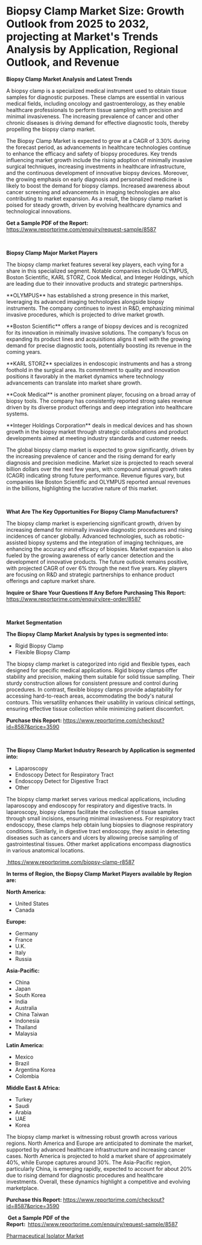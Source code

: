 <p><h1>Biopsy Clamp Market Size: Growth Outlook from 2025 to 2032, projecting at Market's Trends Analysis by Application, Regional Outlook, and Revenue</h1></p><p><strong>Biopsy Clamp Market Analysis and Latest Trends</strong></p>
<p><p>A biopsy clamp is a specialized medical instrument used to obtain tissue samples for diagnostic purposes. These clamps are essential in various medical fields, including oncology and gastroenterology, as they enable healthcare professionals to perform tissue sampling with precision and minimal invasiveness. The increasing prevalence of cancer and other chronic diseases is driving demand for effective diagnostic tools, thereby propelling the biopsy clamp market. </p><p>The Biopsy Clamp Market is expected to grow at a CAGR of 3.30% during the forecast period, as advancements in healthcare technologies continue to enhance the efficacy and safety of biopsy procedures. Key trends influencing market growth include the rising adoption of minimally invasive surgical techniques, increasing investments in healthcare infrastructure, and the continuous development of innovative biopsy devices. Moreover, the growing emphasis on early diagnosis and personalized medicine is likely to boost the demand for biopsy clamps. Increased awareness about cancer screening and advancements in imaging technologies are also contributing to market expansion. As a result, the biopsy clamp market is poised for steady growth, driven by evolving healthcare dynamics and technological innovations.</p></p>
<p><strong>Get a Sample PDF of the Report:&nbsp;</strong> <a href="https://www.reportprime.com/enquiry/request-sample/8587?utm_campaign=3358&utm_medium=2&utm_source=Github&utm_content=ia&utm_term=20032025&utm_id=biopsy-clamp">https://www.reportprime.com/enquiry/request-sample/8587</a></p>
<p>&nbsp;</p>
<p><strong>Biopsy Clamp Major Market Players</strong></p>
<p><p>The biopsy clamp market features several key players, each vying for a share in this specialized segment. Notable companies include OLYMPUS, Boston Scientific, KARL STORZ, Cook Medical, and Integer Holdings, which are leading due to their innovative products and strategic partnerships.</p><p>**OLYMPUS** has established a strong presence in this market, leveraging its advanced imaging technologies alongside biopsy instruments. The company continues to invest in R&D, emphasizing minimal invasive procedures, which is projected to drive market growth.</p><p>**Boston Scientific** offers a range of biopsy devices and is recognized for its innovation in minimally invasive solutions. The company’s focus on expanding its product lines and acquisitions aligns it well with the growing demand for precise diagnostic tools, potentially boosting its revenue in the coming years.</p><p>**KARL STORZ** specializes in endoscopic instruments and has a strong foothold in the surgical area. Its commitment to quality and innovation positions it favorably in the market dynamics where technology advancements can translate into market share growth.</p><p>**Cook Medical** is another prominent player, focusing on a broad array of biopsy tools. The company has consistently reported strong sales revenue driven by its diverse product offerings and deep integration into healthcare systems.</p><p>**Integer Holdings Corporation** deals in medical devices and has shown growth in the biopsy market through strategic collaborations and product developments aimed at meeting industry standards and customer needs.</p><p>The global biopsy clamp market is expected to grow significantly, driven by the increasing prevalence of cancer and the rising demand for early diagnosis and precision medicine. Market size is projected to reach several billion dollars over the next few years, with compound annual growth rates (CAGR) indicating strong future performance. Revenue figures vary, but companies like Boston Scientific and OLYMPUS reported annual revenues in the billions, highlighting the lucrative nature of this market.</p></p>
<p>&nbsp;</p>
<p><strong>What Are The Key Opportunities For Biopsy Clamp Manufacturers?</strong></p>
<p><p>The biopsy clamp market is experiencing significant growth, driven by increasing demand for minimally invasive diagnostic procedures and rising incidences of cancer globally. Advanced technologies, such as robotic-assisted biopsy systems and the integration of imaging techniques, are enhancing the accuracy and efficacy of biopsies. Market expansion is also fueled by the growing awareness of early cancer detection and the development of innovative products. The future outlook remains positive, with projected CAGR of over 6% through the next five years. Key players are focusing on R&D and strategic partnerships to enhance product offerings and capture market share.</p></p>
<p><strong>Inquire or Share Your Questions If Any Before Purchasing This Report:</strong> <a href="https://www.reportprime.com/enquiry/pre-order/8587?utm_campaign=3358&utm_medium=2&utm_source=Github&utm_content=ia&utm_term=20032025&utm_id=biopsy-clamp">https://www.reportprime.com/enquiry/pre-order/8587</a></p>
<p>&nbsp;</p>
<p><strong>Market Segmentation</strong></p>
<p><strong>The Biopsy Clamp Market Analysis by types is segmented into:</strong></p>
<p><ul><li>Rigid Biopsy Clamp</li><li>Flexible Biopsy Clamp</li></ul></p>
<p><p>The biopsy clamp market is categorized into rigid and flexible types, each designed for specific medical applications. Rigid biopsy clamps offer stability and precision, making them suitable for solid tissue sampling. Their sturdy construction allows for consistent pressure and control during procedures. In contrast, flexible biopsy clamps provide adaptability for accessing hard-to-reach areas, accommodating the body's natural contours. This versatility enhances their usability in various clinical settings, ensuring effective tissue collection while minimizing patient discomfort.</p></p>
<p><strong>Purchase this Report:&nbsp;</strong><a href="https://www.reportprime.com/checkout?id=8587&price=3590&utm_campaign=3358&utm_medium=2&utm_source=Github&utm_content=ia&utm_term=20032025&utm_id=biopsy-clamp">https://www.reportprime.com/checkout?id=8587&price=3590</a></p>
<p>&nbsp;</p>
<p><strong>The Biopsy Clamp Market Industry Research by Application is segmented into:</strong></p>
<p><ul><li>Laparoscopy</li><li>Endoscopy Detect for Respiratory Tract</li><li>Endoscopy Detect for Digestive Tract</li><li>Other</li></ul></p>
<p><p>The biopsy clamp market serves various medical applications, including laparoscopy and endoscopy for respiratory and digestive tracts. In laparoscopy, biopsy clamps facilitate the collection of tissue samples through small incisions, ensuring minimal invasiveness. For respiratory tract endoscopy, these clamps help obtain lung biopsies to diagnose respiratory conditions. Similarly, in digestive tract endoscopy, they assist in detecting diseases such as cancers and ulcers by allowing precise sampling of gastrointestinal tissues. Other market applications encompass diagnostics in various anatomical locations.</p></p>
<p><a href="https://www.reportprime.com/biopsy-clamp-r8587?utm_campaign=3358&utm_medium=2&utm_source=Github&utm_content=ia&utm_term=20032025&utm_id=biopsy-clamp">&nbsp;https://www.reportprime.com/biopsy-clamp-r8587</a></p>
<p><strong>In terms of Region, the Biopsy Clamp Market Players available by Region are:</strong></p>
<p>
    <p> <strong> North America: </strong>
        <ul>
            <li>United States</li>
            <li>Canada</li>
        </ul>
        </p> 
    <p> <strong> Europe: </strong>
        <ul>
            <li>Germany</li>
            <li>France</li>
            <li>U.K.</li>
            <li>Italy</li>
            <li>Russia</li>
        </ul>
        </p> 
    <p> <strong> Asia-Pacific: </strong>
        <ul>
            <li>China</li>
            <li>Japan</li>
            <li>South Korea</li>
            <li>India</li>
            <li>Australia</li>
            <li>China Taiwan</li>
            <li>Indonesia</li>
            <li>Thailand</li>
            <li>Malaysia</li>
        </ul>
        </p> 
    <p> <strong> Latin America: </strong>
        <ul>
            <li>Mexico</li>
            <li>Brazil</li>
            <li>Argentina Korea</li>
            <li>Colombia</li>
        </ul>
        </p> 
    <p> <strong> Middle East & Africa: </strong>
        <ul>
            <li>Turkey</li>
            <li>Saudi</li>
            <li>Arabia</li>
            <li>UAE</li>
            <li>Korea</li>
        </ul>
    </p>
    </p>
<p><p>The biopsy clamp market is witnessing robust growth across various regions. North America and Europe are anticipated to dominate the market, supported by advanced healthcare infrastructure and increasing cancer cases. North America is projected to hold a market share of approximately 40%, while Europe captures around 30%. The Asia-Pacific region, particularly China, is emerging rapidly, expected to account for about 20% due to rising demand for diagnostic procedures and healthcare investments. Overall, these dynamics highlight a competitive and evolving marketplace.</p></p>
<p><strong>Purchase this Report: </strong><a href="https://www.reportprime.com/checkout?id=8587&price=3590&utm_campaign=3358&utm_medium=2&utm_source=Github&utm_content=ia&utm_term=20032025&utm_id=biopsy-clamp">https://www.reportprime.com/checkout?id=8587&price=3590</a></p>
<p>&nbsp;<strong>Get a Sample PDF of the Report:&nbsp;&nbsp;</strong><a href="https://www.reportprime.com/enquiry/request-sample/8587?utm_campaign=3358&utm_medium=2&utm_source=Github&utm_content=ia&utm_term=20032025&utm_id=biopsy-clamp">https://www.reportprime.com/enquiry/request-sample/8587</a></p>
<p><strong></strong></p>
<p><p><a href="https://github.com/kabotcaddoub/Market-Research-Report-List-1/blob/main/pharmaceutical-isolator-market.md?utm_campaign=3358&utm_medium=2&utm_source=Github&utm_content=ia&utm_term=20032025&utm_id=biopsy-clamp">Pharmaceutical Isolator Market</a></p></p>